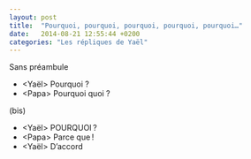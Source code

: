 ```yaml
---
layout: post
title:  "Pourquoi, pourquoi, pourquoi, pourquoi, pourquoi…"
date:   2014-08-21 12:55:44 +0200
categories: "Les répliques de Yaël"
---
```


Sans préambule

-  \<Yaël\> Pourquoi ?
-  \<Papa\> Pourquoi quoi ?

(bis)

-  \<Yaël\> POURQUOI ?
-  \<Papa\> Parce que !
-  \<Yaël\> D’accord
